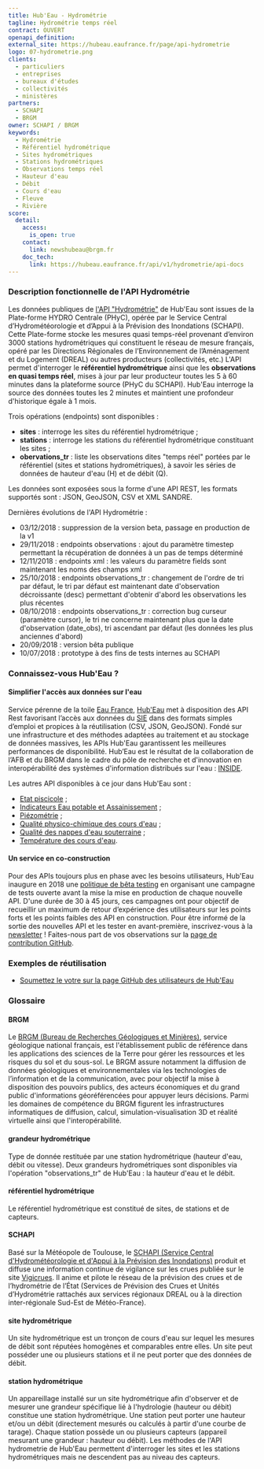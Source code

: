 ```yaml
---
title: Hub'Eau - Hydrométrie
tagline: Hydrométrie temps réel
contract: OUVERT
openapi_definition: 
external_site: https://hubeau.eaufrance.fr/page/api-hydrometrie
logo: 07-hydrometrie.png
clients:
  - particuliers
  - entreprises
  - bureaux d'études
  - collectivités
  - ministères
partners:
  - SCHAPI
  - BRGM
owner: SCHAPI / BRGM
keywords:
  - Hydrométrie
  - Référentiel hydrométrique
  - Sites hydrométriques
  - Stations hydrométriques
  - Observations temps réel
  - Hauteur d'eau
  - Débit
  - Cours d'eau
  - Fleuve
  - Rivière
score:
  detail:
    access:
      is_open: true
    contact:
      link: newshubeau@brgm.fr
    doc_tech:
      link: https://hubeau.eaufrance.fr/api/v1/hydrometrie/api-docs
---
```


### Description fonctionnelle de l'API Hydrométrie

Les données publiques de [l'API "Hydrométrie"](https://hubeau.eaufrance.fr/page/api-hydrometrie-version-beta) de Hub'Eau sont issues de la Plate-forme HYDRO Centrale (PHyC), opérée par le Service Central d’Hydrométéorologie et d’Appui à la Prévision des Inondations (SCHAPI).
Cette Plate-forme stocke les mesures quasi temps-réel provenant d’environ 3000 stations hydrométriques qui constituent le réseau de mesure français, opéré par les Directions Régionales de l’Environnement de l’Aménagement et du Logement (DREAL) ou autres producteurs (collectivités, etc.)
L'API permet d'interroger le __référentiel hydrométrique__ ainsi que les __observations en quasi temps réel__, mises à jour par leur producteur toutes les 5 à 60 minutes dans la plateforme source (PHyC du SCHAPI). Hub'Eau interroge la source des données toutes les 2 minutes et maintient une profondeur d'historique égale à 1 mois.  

Trois opérations (endpoints) sont disponibles :
* __sites__ : interroge les sites du référentiel hydrométrique ;
* __stations__ : interroge les stations du référentiel hydrométrique constituant les sites ;
* __obervations_tr__ : liste les observations dites "temps réel" portées par le référentiel (sites et stations hydrométriques), à savoir les séries de données de hauteur d'eau (H) et de débit (Q).

Les données sont exposées sous la forme d'une API REST, les formats supportés sont : JSON, GeoJSON, CSV et XML SANDRE.

Dernières évolutions de l'API Hydrométrie :
* 03/12/2018 : suppression de la version beta, passage en production de la v1
* 29/11/2018 : endpoints observations : ajout du paramètre timestep permettant la récupération de données à un pas de temps déterminé
* 12/11/2018 : endpoints xml : les valeurs du paramètre fields sont maintenant les noms des champs xml
* 25/10/2018 : endpoints observations_tr : changement de l'ordre de tri par défaut, le tri par défaut est maintenant date d'observation décroissante (desc) permettant d'obtenir d'abord les observations les plus récentes
* 08/10/2018 : endpoints observations_tr : correction bug curseur (paramètre cursor), le tri ne concerne maintenant plus que la date d'observation (date_obs), tri ascendant par défaut (les données les plus anciennes d'abord)
* 20/09/2018 : version bêta publique
* 10/07/2018 : prototype à des fins de tests internes au SCHAPI

### Connaissez-vous Hub'Eau ?

#### Simplifier l'accès aux données sur l'eau
Service pérenne de la toile [Eau France](https://www.eaufrance.fr), [Hub'Eau](https://hubeau.eaufrance.fr/) met à disposition des API Rest favorisant l’accès aux données du [SIE](https://www.eaufrance.fr/donnees) dans des formats simples d’emploi et propices à la réutilisation (CSV, JSON, GeoJSON).
Fondé sur une infrastructure et des méthodes adaptées au traitement et au stockage de données massives, les APIs Hub'Eau garantissent les meilleures performances de disponibilité.
Hub’Eau est le résultat de la collaboration de l’AFB et du BRGM dans le cadre du pôle de recherche et d'innovation en interopérabilité des systèmes d'information distribués sur l'eau : [INSIDE](http://www.pole-inside.fr/fr).  

Les autres API disponibles à ce jour dans Hub'Eau sont :
* [Etat piscicole](/api/api_hubeau_poissons.html) ;
* [Indicateurs Eau potable et Assainissement](/api/api_hubeau_indic_EP_Asst.html) ;
* [Piézométrie](/api/api_hubeau_piezometrie.html) ;
* [Qualité physico-chimique des cours d'eau](/api/api_hubeau_qualite_rivieres.html) ;
* [Qualité des nappes d'eau souterraine](/api/api_hubeau_qualite_nappes_eau_sout.html) ;
* [Température des cours d'eau](/api/api_hubeau_temperature_rivieres.html).

#### Un service en co-construction
Pour des APIs toujours plus en phase avec les besoins utilisateurs, Hub'Eau inaugure en 2018 une [politique de bêta testing](https://hubeau.eaufrance.fr/page/apis-version-beta) en organisant une campagne de tests ouverte avant la mise la mise en production de chaque nouvelle API.
D'une durée de 30 à 45 jours, ces campagnes ont pour objectif de recueillir un maximum de retour d’expérience des utilisateurs sur les points forts et les points faibles des API en construction.
Pour être informé de la sortie des nouvelles API et les tester en avant-première, inscrivez-vous à la [newsletter](https://hubeau.eaufrance.fr/page/news-letter-hubeau) !
Faites-nous part de vos observations sur la [page de contribution GitHub](https://github.com/BRGM/hubeau/issues).

### Exemples de réutilisation

* [Soumettez le votre sur la page GitHub des utilisateurs de Hub'Eau](https://github.com/BRGM/hubeau)

### Glossaire

#### BRGM
Le [BRGM (Bureau de Recherches Géologiques et Minières)](http://www.brgm.fr/), service géologique national français, est l'établissement public de référence dans les applications des sciences de la Terre pour gérer les ressources et les risques du sol et du sous-sol. Le BRGM assure notamment la diffusion de données géologiques et environnementales via les technologies de l’information et de la communication, avec pour objectif la mise à disposition des pouvoirs publics, des acteurs économiques et du grand public d'informations géoréférencées pour appuyer leurs décisions. Parmi les domaines de compétence du BRGM figurent les infrastructures informatiques de diffusion, calcul, simulation-visualisation 3D et réalité virtuelle ainsi que l'interopérabilité.

#### grandeur hydrométrique
Type de donnée restituée par une station hydrométrique (hauteur d'eau, débit ou vitesse). Deux grandeurs hydrométriques sont disponibles via l'opération "observations_tr" de Hub'Eau : la hauteur d'eau et le débit.

#### référentiel hydrométrique
Le référentiel hydrométrique est constitué de sites, de stations et de capteurs.

#### SCHAPI
Basé sur la Météopole de Toulouse, le [SCHAPI (Service Central d'Hydrométéorologie et d'Appui à la Prévision des Inondations)](http://www.side.developpement-durable.gouv.fr/EXPLOITATION/DEFAULT/doc/IFD/I_IFD_REFDOC_0076356/SCHAPI-Service-Central-d-Hydrom%C3%A9t%C3%A9orologie-et-d-Appui-la-Pr%C3%A9vision-des-Inondations) produit et diffuse une information continue de vigilance sur les crues publiée sur le site [Vigicrues](http://www.vigicrues.gouv.fr). Il anime et pilote le réseau de la prévision des crues et de l’hydrométrie de l’État (Services de Prévision des Crues et Unités d’Hydrométrie rattachés aux services régionaux DREAL ou à la direction inter-régionale Sud-Est de Météo-France).

#### site hydrométrique
Un site hydrométrique est un tronçon de cours d'eau sur lequel les mesures de débit sont réputées homogènes et comparables entre elles. Un site peut posséder une ou plusieurs stations et il ne peut porter que des données de débit.

#### station hydrométrique
Un appareillage installé sur un site hydrométrique afin d'observer et de mesurer une grandeur spécifique lié à l'hydrologie (hauteur ou débit) constitue une station hydrométrique. Une station peut porter une hauteur et/ou un débit (directement mesurés ou calculés à partir d'une courbe de tarage). Chaque station possède un ou plusieurs capteurs (appareil mesurant une grandeur : hauteur ou débit).
Les méthodes de l'API hydrometrie de Hub'Eau permettent d'interroger les sites et les stations hydrométriques mais ne descendent pas au niveau des capteurs.
